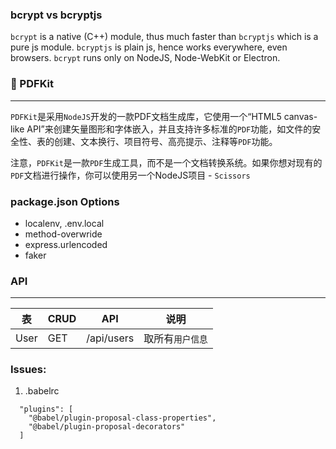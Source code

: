 
### bcrypt vs bcryptjs

`bcrypt` is a native (C++) module, thus much faster than `bcryptjs` which is a pure js module. 
`bcryptjs` is plain js, hence works everywhere, even browsers. `bcrypt` runs only on NodeJS, Node-WebKit or Electron.

### 📑 PDFKit
---

`PDFKit`是采用`NodeJS`开发的一款PDF文档生成库，它使用一个“HTML5 canvas-like API”来创建矢量图形和字体嵌入，并且支持许多标准的`PDF`功能，如文件的安全性、表的创建、文本换行、项目符号、高亮提示、注释等`PDF`功能。

注意，`PDFKit`是一款`PDF`生成工具，而不是一个文档转换系统。如果你想对现有的`PDF`文档进行操作，你可以使用另一个NodeJS项目 - `Scissors`


### package.json Options

- localenv, .env.local
- method-overwride
- express.urlencoded
- faker


### API

---

| 表   | CRUD | API        | 说明             |
| ---- | ---- | ---------- | ---------------- |
| User | GET  | /api/users | 取所有`用户信息` |


### Issues:

1. .babelrc
```text
  "plugins": [
    "@babel/plugin-proposal-class-properties",
    "@babel/plugin-proposal-decorators"
  ]
```
